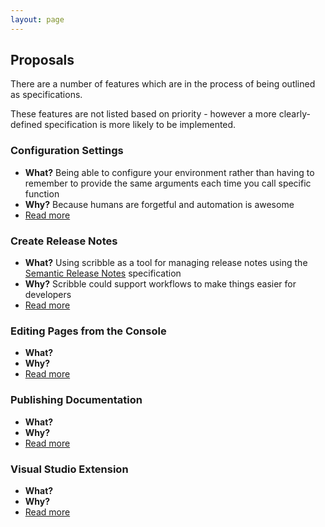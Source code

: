 ```yaml
---
layout: page
---   
```


## Proposals

There are a number of features which are in the process of being outlined as specifications. 

These features are not listed based on priority - however a more clearly-defined specification is more likely to be implemented.

### Configuration Settings

 - **What?** Being able to configure your environment rather than having to remember to provide the same arguments each time you call specific function
 - **Why?** Because humans are forgetful and automation is awesome
 - [Read more](/pages/proposals/configuration.html)

### Create Release Notes

 - **What?** Using scribble as a tool for managing release notes using the [Semantic Release Notes](http://semanticreleasenotes.org/) specification
 - **Why?** Scribble could support workflows to make things easier for developers
 - [Read more](/pages/proposals/create-release-notes.html)

### Editing Pages from the Console

 - **What?**
 - **Why?**
 - [Read more](/pages/proposals/editing-pages.html)

### Publishing Documentation

 - **What?**
 - **Why?**
 - [Read more](/pages/proposals/publishing-documentation.html)

### Visual Studio Extension

 - **What?**
 - **Why?**
 - [Read more](/pages/proposals/vsix.html)

